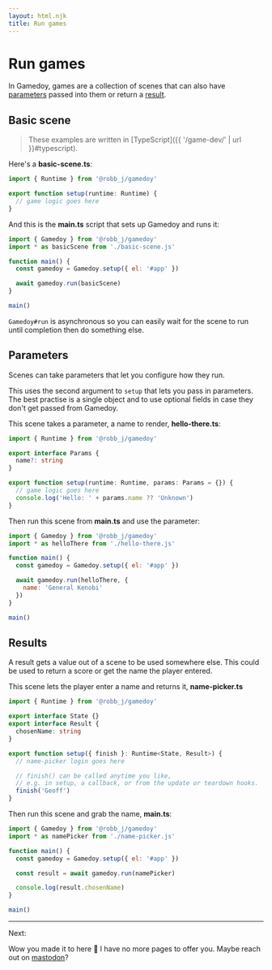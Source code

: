 ```yaml
---
layout: html.njk
title: Run games
---
```


# Run games

In Gamedoy, games are a collection of scenes that can also have [parameters](#parameters) passed into them or return a [result](#results).

## Basic scene

> These examples are written in [TypeScript]({{ '/game-dev/' | url }}#typescript).

Here's a **basic-scene.ts**:

```ts
import { Runtime } from '@robb_j/gamedoy'

export function setup(runtime: Runtime) {
  // game logic goes here
}
```

And this is the **main.ts** script that sets up Gamedoy and runs it:

```js
import { Gamedoy } from '@robb_j/gamedoy'
import * as basicScene from './basic-scene.js'

function main() {
  const gamedoy = Gamedoy.setup({ el: '#app' })

  await gamedoy.run(basicScene)
}

main()
```

`Gamedoy#run` is asynchronous so you can easily wait for the scene to run until completion then do something else.

## Parameters

Scenes can take parameters that let you configure how they run.

This uses the second argument to `setup` that lets you pass in parameters. The best practise is a single object and to use optional fields in case they don't get passed from Gamedoy.

This scene takes a parameter, a name to render, **hello-there.ts**:

```ts
import { Runtime } from '@robb_j/gamedoy'

export interface Params {
  name?: string
}

export function setup(runtime: Runtime, params: Params = {}) {
  // game logic goes here
  console.log('Hello: ' + params.name ?? 'Unknown')
}
```

Then run this scene from **main.ts** and use the parameter:

```js
import { Gamedoy } from '@robb_j/gamedoy'
import * as helloThere from './hello-there.js'

function main() {
  const gamedoy = Gamedoy.setup({ el: '#app' })

  await gamedoy.run(helloThere, {
    name: 'General Kenobi'
  })
}

main()
```

## Results

A result gets a value out of a scene to be used somewhere else. This could be used to return a score or get the name the player entered.

This scene lets the player enter a name and returns it, **name-picker.ts**

```ts
import { Runtime } from '@robb_j/gamedoy'

export interface State {}
export interface Result {
  chosenName: string
}

export function setup({ finish }: Runtime<State, Result>) {
  // name-picker login goes here

  // finish() can be called anytime you like,
  // e.g. in setup, a callback, or from the update or teardown hooks.
  finish('Geoff')
}
```

Then run this scene and grab the name, **main.ts**:

```js
import { Gamedoy } from '@robb_j/gamedoy'
import * as namePicker from './name-picker.js'

function main() {
  const gamedoy = Gamedoy.setup({ el: '#app' })

  const result = await gamedoy.run(namePicker)

  console.log(result.chosenName)
}

main()
```

---

Next:

Wow you made it to here 🥳 I have no more pages to offer you.
Maybe reach out on [mastodon](https://hyem.tech/@rob)?
